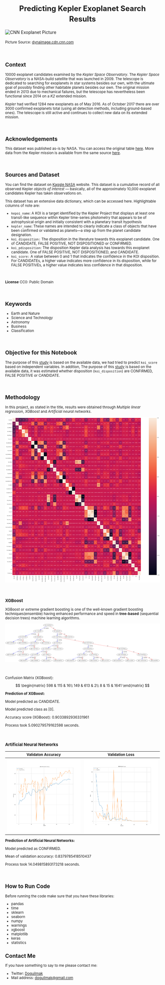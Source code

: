 
**<h1 align=center><font size = 5>Predicting Kepler Exoplanet Search Results</font></h1>**

<img  src="https://dynaimage.cdn.cnn.com/cnn/c_fill,g_auto,w_1200,h_675,ar_16:9/https%3A%2F%2Fcdn.cnn.com%2Fcnnnext%2Fdam%2Fassets%2F190927113859-gas-giant-exoplanet-dwarf-star.jpg"  height=500  width=1000  alt="CNN Exoplanet Picture">

<small>Picture Source: <a  href="https://dynaimage.cdn.cnn.com/cnn/c_fill,g_auto,w_1200,h_675,ar_16:9/https%3A%2F%2Fcdn.cnn.com%2Fcnnnext%2Fdam%2Fassets%2F190927113859-gas-giant-exoplanet-dwarf-star.jpg">dynaimage.cdn.cnn.com</a>

<br>

<h2>Context</h2>

<p>10000 exoplanet candidates examined by the <i>Kepler Space Observatory</i>. The <i>Kepler Space Observatory</i> is a NASA-build satellite that was launched in 2009. The telescope is dedicated to searching for exoplanets in star systems besides our own, with the ultimate goal of possibly finding other habitable planets besides our own. The original mission ended in 2013 due to mechanical failures, but the telescope has nevertheless been functional since 2014 on a <i>K2</i> extended mission.

<i>Kepler</i> had verified 1284 new exoplanets as of May 2016. As of October 2017 there are over 3000 confirmed exoplanets total (using all detection methods, including ground-based ones). The telescope is still active and continues to collect new data on its extended mission.</p>  

<br>

<h2>Acknowledgements</h2>

 <p>This dataset was published as-is by NASA. You can access the original table <a  href="https://exoplanetarchive.ipac.caltech.edu/cgi-bin/TblView/nph-tblView?app=ExoTbls&config=koi"  target="_blanck">here</a>. More data from the Kepler mission is available from the same source <a  href="https://exoplanetarchive.ipac.caltech.edu/docs/data.html"  target="_blanck">here</a>.</p>

<br>

<h2>Sources and Dataset</h2>

<p>You can find the dataset on <a  href="https://www.kaggle.com/nasa/kepler-exoplanet-search-results"  target="_blanck">Kaggle NASA</a> website. This dataset is a cumulative record of all observed Kepler <i>objects of interest</i> — basically, all of the approximately 10,000 exoplanet candidates Kepler has taken observations on.

  

This dataset has an extensive data dictionary, which can be accessed here. Highlightable columns of note are:</p>

<ul>
	<li><code>kepoi_name</code>: A KOI is a target identified by the Kepler Project that displays at least one transit-like sequence within Kepler time-series photometry that appears to be of astrophysical origin and initially consistent with a planetary transit hypothesis</li>
	<li><code>kepler_name</code>: These names are intended to clearly indicate a class of objects that have been confirmed or validated as planets—a step up from the planet candidate designation.</li>
	<li><code>koi_disposition:</code> The disposition in the literature towards this exoplanet candidate. One of CANDIDATE, FALSE POSITIVE, NOT DISPOSITIONED or CONFIRMED.</li>
	<li><code>koi_pdisposition</code>: The disposition Kepler data analysis has towards this exoplanet candidate. One of FALSE POSITIVE, NOT DISPOSITIONED, and CANDIDATE.</li>
	<li><code>koi_score:</code> A value between 0 and 1 that indicates the confidence in the KOI disposition. For CANDIDATEs, a higher value indicates more confidence in its disposition, while for FALSE POSITIVEs, a higher value indicates less confidence in that disposition.</li>
</ul>

<br>

<b>License</b>
CC0: Public Domain

<br>

<h2>Keywords</h2>
<ul>
	<li>Earth and Nature</li>
	<li>Science and Technology</li>
	<li>Astronomy</li>
	<li>Business</li>
	<li>Classification</li>
</ul>

<br>

<h2> Objective for this Notebook</h2>

<p>The purpose of this <a  href="https://github.com/doguilmak/Predict-Kepler-Exoplanet-Search-Results/blob/main/kepler_exoplanet_koi_score.ipynb" target="_blanck">study</a> is based on the available data, we had tried to predict <code>koi_score</code> based on independent variables.  In addition, The purpose of this <a  href="https://github.com/doguilmak/Predict-Kepler-Exoplanet-Search-Results/blob/main/kepler_expo_ANN.py" target="_blanck">study</a> is based on the available data, it was estimated whether disposition (<code>koi_disposition</code>) are CONFIRMED, FALSE POSITIVE or CANDIDATE.</p>

<br>

<h2>Methodology</h2>

<p>In this project, as stated in the title, results were obtained through <i>Multiple linear regression</i>,  <i>XGBoost</i> and <i>Artificial neural networks</i>. </p>

<p align="center">
    <img src="Plots/heatmap.png"> 
</p>

<br>

<h3>XGBoost</h3>

<p>XGBoost or extreme gradient boosting is one of the well-known gradient boosting techniques(ensemble) having enhanced performance and speed in <b>tree-based</b> (sequential decision trees) machine learning algorithms.</p>

<p align="center">
    <img src="Plots/XGBoost_Tree.png"> 
</p>

<br>
	
Confusion Matrix (XGBoost):

$$
\begin{matrix}  
598 & 115 & 16\\ 
149 & 613 & 2\\ 
8 & 15 & 1641  
\end{matrix}
$$

<b>Prediction of XGBoost:</b>

Model predicted as CANDIDATE.

Model predicted class as [0].

Accuracy score (XGBoost): 0.9033892936331961

Process took 5.090279579162598 seconds.

<br>

<h3>Artificial Neural Networks</h3>

| Validaton Accuracy | Validation Loss |
|--|--|
| ![val_acc](Plots/model_acc.png) | ![val_loss](Plots/model_loss.png) |

<b>Prediction of Artificial Neural Networks:</b>

Model predicted as CONFIRMED.

Mean of validation accuracy: 0.8379785418510437

Process took 14.049815893173218 seconds.

<br>

<h2>How to Run Code</h2>

Before running the code make sure that you have these libraries:

 - pandas 
 - time
 - sklearn
 - seaborn
 - numpy
 - warnings
 - xgboost
 - matplotlib
 - keras
 - statistics
    
<h2>Contact Me</h2>

If you have something to say to me please contact me: 

 - Twitter: [Doguilmak](https://twitter.com/Doguilmak) 
 - Mail address: doguilmak@gmail.com
 
